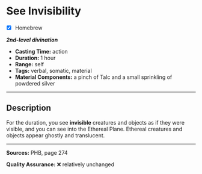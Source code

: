 # See Invisibility
- [x] Homebrew

***2nd-level divination***
- **Casting Time:** action
- **Duration:** 1 hour
- **Range:** self
- **Tags:** verbal, somatic, material
- **Material Components:** a pinch of Talc and a small sprinkling of powdered silver

---

## Description
For the duration, you see **invisible** creatures and objects as if they were visible, and you can see into the Ethereal Plane.
Ethereal creatures and objects appear ghostly and translucent.

---

**Sources:** PHB, page 274

**Quality Assurance:** :x: relatively unchanged
